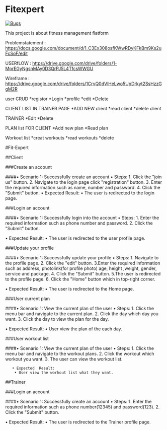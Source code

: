 # Fitexpert
[![Bugs](https://sonarcloud.io/api/project_badges/measure?project=fssa-batch3_arul.arulraj__web_project&metric=bugs)](https://sonarcloud.io/summary/new_code?id=fssa-batch3_arul.arulraj__web_project)

This project is about fitness management flatform 

Problemstatement : https://docs.google.com/document/d/1_C3Ex308osfKWwRDyKFkBm9Ks2uFcSoF/edit

USERfLOW : https://drive.google.com/drive/folders/1-MprEGyNgsnMAy0D3QrPJ5L4TfcsWWGU

Wireframe : https://drive.google.com/drive/folders/1CrvQ0dVlHeLwo5UpDrkyt2SsHzzGgM2R

user CRUD
*registor
*Login
*profile 
*edit 
*Delete

CLIENT LIST IN TRAINER PAGE
*ADD NEW client
*read client
*delete client

TRAINER
*Edit
*Delete

PLAN list FOR CLIENT
*Add new plan 
*Read plan

Workout list
*creat workouts
*read workouts
*delete

#Fit-Expert

##Client

###Create an account

####• Scenario 1: Successfully create an account
   • Steps:
       1. Click the "join us" button.
       2. Navigate to the login page click "registration" button.
       3. Enter the required information such as name, number and password.
       4. Click the "Submit" button.
   • Expected Result:
       • The user is redirected to the login page.

###Login an account

####• Scenario 1: Successfully login into the account
   • Steps:
       1. Enter the required information such as phone number and password.
       2. Click the "Submit" button.

   • Expected Result:
       • The user is redirected to the user profile page.

###Update your profile

####• Scenario 1: Successfully update your profile
   • Steps:
       1. Navigate to the profile page.
       2. Click the "edit" button.
       3.Enter the required information such as address, photolink(for profile photo) age, height ,weight, gender, service and package.
       4. Click the "Submit" button.
       5.The user is redirected to the profile page.
       6. Click the "Home" button which in top-right corner.

   • Expected Result:
       • The user is redirected to the Home page.

###User current plan

####• Scenario 1: View the current plan of the user
    • Steps:
       1. Click the menu bar and navigate to the current plan.
       2. Click the day which day you want.
       3. Click the day to view the plan for the day.
       
   • Expected Result:
        • User view the plan of the each day.

###User workout list

####• Scenario 1: View the current plan of the user
    • Steps: 
       1. Click the menu bar and navigate to the workout plans.
       2. Click the workout which workout you want.
       3. The user can view the workout list.

       • Expected  Result:
        • User view the workout list what they want.

##Trainer

###Login an account

####• Scenario 1: Successfully create an account
   • Steps:
       1. Enter the required information such as phone number(12345) and password(123).
       2. Click the "Submit" button.

   • Expected Result:
       • The user is redirected to the Trainer profile page.